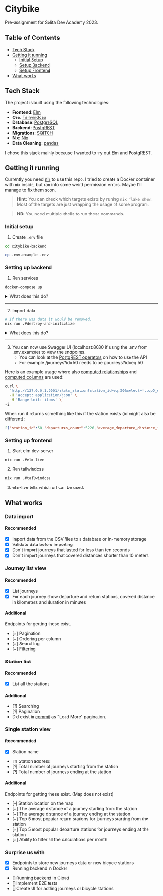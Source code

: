# Citybike

Pre-assignment for Solita Dev Academy 2023.

## Table of Contents
- [Tech Stack](#tech-stack)
- [Getting it running](#getting-it-running)
    - [Initial Setup](#initial-setup)
    - [Setup Backend](#setting-up-backend)
    - [Setup Frontend](#setting-up-frontend)
- [What works](#what-works)

## Tech Stack

The project is built using the following technologies:

- **Frontend**: [Elm](https://elm-lang.org/)
- **Css**: [Tailwindcss](https://tailwindcss.com/)
- **Database**: [PostgreSQL](https://www.postgresql.org/)
- **Backend**: [PostgREST](https://postgrest.org/en/stable/)
- **Migrations**: [SQITCH](https://sqitch.org/)
- **Nix**: [Nix](https://nixos.org/manual/nix/stable/language/index.html)
- **Data Cleaning**: [pandas](https://pandas.pydata.org/)


I chose this stack mainly because I wanted to try out Elm and PostgREST.

## Getting it running

Currently you need [nix](https://nixos.org/download.html) to use this repo.
I tried to create a Docker container with nix inside, but ran into some weird permission errors.
Maybe I'll manage to fix them soon.

> **Hint:** You can check which targets exists by runing `nix flake show`.
> Most of the targets are just wrapping the usage of some program.

> **NB:** You need multiple shells to run these commands.
### Initial setup
1. Create `.env` file
```bash
cd citybike-backend

cp .env.example .env
```

### Setting up backend
1. Run services
```bash
docker-compose up
```
<details>
    <summary>What does this do?</summary>
    <ol>
    <li>Starts PostgreSQL
        <ul>
        <li>Runs <a href="citybike-backend/pginit/create-postgrest-auth-user.sh">create-postgrest-auth-user.sh</a>, because it's mounted inside of <b>/docker-entrypoint-initdb.d</b>.</li>
        </ul>
    </li>
    <li>Starts PostgREST (which does not really do anything at this point.)</li>
    <li>Because of docker-compose.override.yml:</li>
        <ol>
        <li>Start SwaggerUI that points to the OpenAPI spec provided by PostgREST.</li>
        <li>Start pgAdmin (login postgresuser postgrespw if using .env from example).</li>
        </ol>
    </ol>
</details>

<hr>

2. Import data
```bash
# If there was data it would be removed.
nix run .#destroy-and-initialize
```
<details>
    <summary>What does this do?</summary>
    <ol>
    <li>Runs the <b>outputs.destroy-and-initialize.system</b> target inside of flake.nix
        </ul>
        <ul>
        <li>If there were deployed migrations, you would be prompted to revert them.</li>
        <li>It is just a combination of runing bash and python scripts.</li>
        <li>If it fails just run it again. (Has happened once, but I was unable to reproduce it, so might have been unsaved file or smth.)</li>
        </ul>
    </li>
    <li>Deploys migrations to database.
        <ul>
        <li>A test is run after each migration to verify that it succeeds. (These are not perfect)</li>
        </ul>
        <ul>
        <li>Some tests test that the api works as expected. (eg. that the correct rank1 destination of a station is returned.)</li>
        </ul>
    </li>
    <li>PostgREST generates an API based on the tables, views and functions inside the <b>api</b> schema.</li>
    <li>Csv files are downloaded and their hashes are checked against hashes inside of <b>flake.lock</b>
        <ul>
        <li>Just using them triggers this.</li>
        <li>They are cached inside of /nix/store so you have to download them only once.</li>
        </ul>
    </li>
    <li>Stations are cleaned by clean_stations.py and imported via curl</li>
    <li>Journeys are cleaned by clean_journeys.py and imported via curl
         <ul>
         <li>Importing of journeys would fail if it contained anything invalid so stations that exist are fetched.</li>
         </ul>
    </li>
    <li>Data is now imported.</li>
    </ol>
</details>

<hr>

3. You can now use Swagger UI (localhost:8080 if using the .env from .env.example) to view the endpoints.
    * You can look at the [PostgREST operators](https://postgrest.org/en/stable/references/api/tables_views.html#operators) on how to use the API
    * For example /journeys?id=50 needs to be /journeys?id=eq.50

Here is an example usage where also [computed relationships](https://postgrest.org/en/stable/references/api/resource_embedding.html?highlight=computed%20relationships#computed-relationships) and [computed columns](https://postgrest.org/en/stable/references/api/tables_views.html?highlight=computed%20columns#computed-virtual-columns) are used:
```bash
curl \
  'http://127.0.0.1:3001/stats_station?station_id=eq.50&select=*,top5_destinations(rank1_destination),top5_origins()' \
  -H 'accept: application/json' \
  -H 'Range-Unit: items' \
-i
```
When run it returns something like this if the station exists (id might also be different):
```json
[{"station_id":50,"departures_count":5226,"average_departure_distance_in_meters":2020.7101279025583524,"returns_count":5264,"average_return_distance_in_meters":1939.9641881022832400,"top5_destinations":{"rank1_destination":{"id":27,"name_fi":"Länsituuli","name_sv":"Västanvinden","name_en":"Länsituuli","address_fi":"Länsituulenkuja 3","address_sv":"Västanvindsgränden 3","city_fi":"Espoo","city_sv":"Esbo","operator":"CityBike Finland","capacity":24,"longitude":24.802049,"latitude":60.175358,"id_in_avoindata":517}}}]%   
```
### Setting up frontend
1. Start elm dev-server
```bash
nix run .#elm-live
```
2. Run tailwindcss
```bash
nix run .#tailwindcss
```
3. elm-live tells which url can be used.

## What works

### Data import

#### Recommended

- [x] Import data from the CSV files to a database or in-memory storage
- [x] Validate data before importing
- [x] Don't import journeys that lasted for less than ten seconds
- [x] Don't import journeys that covered distances shorter than 10 meters

### Journey list view
#### Recommended

- [x] List journeys
- [x] For each journey show departure and return stations, covered distance in kilometers and duration in minutes

#### Additional

Endpoints for getting these exist.
- [~] Pagination
- [~] Ordering per column
- [~] Searching
- [~] Filtering

### Station list
#### Recommended

- [x] List all the stations

#### Additional

- [?] Searching 
- [?] Pagination
- Did exist in [commit](https://github.com/256randombits/citybike/tree/8ad166ee64d2f5cd86a90673a158314bd1eeef9f) as "Load More" pagination.


### Single station view
#### Recommended

- [x] Station name
- [?] Station address
- [?] Total number of journeys starting from the station
- [?] Total number of journeys ending at the station
#### Additional

Endpoints for getting these exist. (Map does not exist)
- [-] Station location on the map
- [~] The average distance of a journey starting from the station
- [~] The average distance of a journey ending at the station
- [~] Top 5 most popular return stations for journeys starting from the station
- [~] Top 5 most popular departure stations for journeys ending at the station
- [~] Ability to filter all the calculations per month

### Surprise us with

- [x] Endpoints to store new journeys data or new bicycle stations
- [x] Running backend in Docker
- [] Running backend in Cloud
- [] Implement E2E tests
- [] Create UI for adding journeys or bicycle stations

